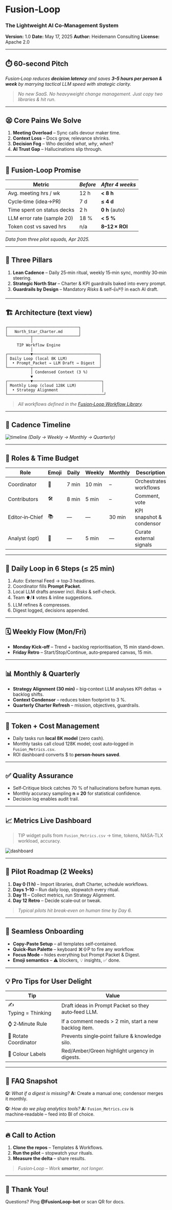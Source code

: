 <!--
 Markdown‑slideset · Render in any reveal.js / Marp compatible viewer
-->

# **Fusion‑Loop**

### The Lightweight AI Co‑Management System

**Version:** 1.0
**Date:** May 17, 2025
**Author:** Heidemann Consulting
**License:** Apache 2.0

---

## ⏱️ 60‑second Pitch

*Fusion‑Loop reduces **decision latency** and saves **3–5 hours per person & week** by marrying tactical LLM speed with strategic clarity.*

> *No new SaaS. No heavyweight change management. Just copy two libraries & hit run.*

---

## 😫 Core Pains We Solve

1. **Meeting Overload** – Sync calls devour maker time.
2. **Context Loss** – Docs grow, relevance shrinks.
3. **Decision Fog** – Who decided *what*, *why*, *when*?
4. **AI Trust Gap** – Hallucinations slip through.

---

## 🎯 Fusion‑Loop Promise

| Metric                     | *Before* | *After 4 weeks* |
| -------------------------- | -------- | --------------- |
| Avg. meeting hrs / wk      | 12 h     | **< 8 h**       |
| Cycle‑time (idea→PR)       | 7 d      | **≤ 4 d**       |
| Time spent on status decks | 2 h      | **0 h** (auto)  |
| LLM error rate (sample 20) | 18 %     | **< 5 %**       |
| Token cost vs saved hrs    | n/a      | **8–12 × ROI**  |

*Data from three pilot squads, Apr 2025.*

---

## 🔑 Three Pillars

1. **Lean Cadence** – Daily 25‑min ritual, weekly 15‑min sync, monthly 30‑min steering.
2. **Strategic North Star** – Charter & KPI guardrails baked into every prompt.
3. **Guardrails by Design** – Mandatory *Risks* & self‑👍/👎 in each AI draft.

---

## 🏗️ Architecture (text view)

```text
┌───────────────────────────────┐
│   North_Star_Charter.md       │
└──────────┬────────────────────┘
           │
     TIP Workflow Engine
           │
┌──────────▼─────────────────────────────┐
│ Daily Loop (local 8K LLM)              │
│  • Prompt_Packet → LLM Draft → Digest  │
└──────────┬─────────────────────────────┘
           │ Condensed Context (3 %)
           ▼
┌──────────▼──────────────────────────────┐
│ Monthly Loop (cloud 128K LLM)           │
│  • Strategy Alignment                   │
└──────────────────────────────────────────┘
```

> *All workflows defined in the [Fusion‑Loop Workflow Library](./fusion-loop-workflow-library.md).*

---

## 📆 Cadence Timeline

![timeline](none)
*(Daily → Weekly → Monthly → Quarterly)*

---

## 👥 Roles & Time Budget

| Role            | Emoji | Daily | Weekly | Monthly | Description              |
| --------------- | ----- | ----- | ------ | ------- | ------------------------ |
| Coordinator     | 🧭    | 7 min | 10 min | –       | Orchestrates workflows   |
| Contributors    | 🛠️   | 8 min | 5 min  | –       | Comment, vote            |
| Editor‑in‑Chief | 📚    | —     | —      | 30 min  | KPI snapshot & condensor |
| Analyst (opt)   | 🔎    | —     | 5 min  | —       | Curate external signals  |

---

## 🚀 Daily Loop in 6 Steps (≤ 25 min)

1. *Auto:* External Feed → top‑3 headlines.
2. Coordinator fills **Prompt Packet**.
3. Local LLM drafts answer incl. *Risks* & self‑check.
4. Team ⬆️/⬇️ votes & inline suggestions.
5. LLM refines & compresses.
6. Digest logged, decisions appended.

---

## 🗓️ Weekly Flow (Mon/Fri)

* **Monday Kick‑off** – Trend + backlog reprioritisation, 15 min stand‑down.
* **Friday Retro** – Start/Stop/Continue, auto‑prepared canvas, 15 min.

---

## 📊 Monthly & Quarterly

* **Strategy Alignment (30 min)** – big‑context LLM analyses KPI deltas → backlog shifts.
* **Context Condensor** – reduces token footprint to 3 %.
* **Quarterly Charter Refresh** – mission, objectives, guardrails.

---

## 💸 Token + Cost Management

* Daily tasks run **local 8K model** (zero cash).
* Monthly tasks call cloud 128K model; cost auto‑logged in `Fusion_Metrics.csv`.
* ROI dashboard converts \$ to **person‑hours saved**.

---

## ✅ Quality Assurance

* Self‑Critique block catches 70 % of hallucinations before human eyes.
* Monthly accuracy sampling **n = 20** for statistical confidence.
* Decision log enables audit trail.

---

## 📈 Metrics Live Dashboard

> TIP widget pulls from `Fusion_Metrics.csv` → time, tokens, NASA‑TLX workload, accuracy.

![dashboard](none)

---

## 🧪 Pilot Roadmap (2 Weeks)

1. **Day 0 (1 h)** – Import libraries, draft Charter, schedule workflows.
2. **Days 1–10** – Run daily loop, stopwatch every ritual.
3. **Day 11** – Collect metrics, run Strategy Alignment.
4. **Day 12 Retro** – Decide scale‑out or tweak.

> *Typical pilots hit break‑even on human time by Day 6.*

---

## 🛫 Seamless Onboarding

* **Copy‑Paste Setup** – all templates self‑contained.
* **Quick‑Run Palette** – keyboard ⌘⇧P to fire any workflow.
* **Focus Mode** – hides everything but Prompt Packet & Digest.
* **Emoji semantics** – ⚠️ blockers, 💡 insights, ✅ done.

---

## 💡 Pro Tips for User Delight

| Tip                   | Value                                                 |
| --------------------- | ----------------------------------------------------- |
| ✍️ Typing = Thinking  | Draft ideas in Prompt Packet so they auto‑feed LLM.   |
| ⌚ 2‑Minute Rule       | If a comment needs > 2 min, start a new backlog item. |
| 🔄 Rotate Coordinator | Prevents single‑point failure & knowledge silo.       |
| 🚦 Colour Labels      | Red/Amber/Green highlight urgency in digests.         |

---

## 🤔 FAQ Snapshot

**Q:** *What if a digest is missing?*
**A:** Create a manual one; condensor merges it monthly.

**Q:** *How do we plug analytics tools?*
**A:** `Fusion_Metrics.csv` is machine‑readable – feed into BI of choice.

---

## 🔥 Call to Action

1. **Clone the repos** – Templates & Workflows.
2. **Run the pilot** – stopwatch your rituals.
3. **Measure the delta** – share results.

> *Fusion‑Loop – Work **smarter**, not longer.*

---

## 🙌 Thank You!

Questions? Ping **@FusionLoop‑bot** or scan QR for docs.
